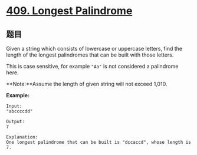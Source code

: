# [409. Longest Palindrome](https://leetcode.com/problems/longest-palindrome/)


## 题目

Given a string which consists of lowercase or uppercase letters, find the length of the longest palindromes that can be built with those letters.

This is case sensitive, for example `"Aa"` is not considered a palindrome here.

**Note:**Assume the length of given string will not exceed 1,010.

**Example:**

    Input:
    "abccccdd"
    
    Output:
    7
    
    Explanation:
    One longest palindrome that can be built is "dccaccd", whose length is 7.